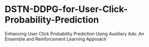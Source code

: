# DSTN-DDPG-for-User-Click-Probability-Prediction
Enhancing User Click Probability Prediction Using Auxiliary Ads: An Ensemble and Reinforcement Learning Approach
